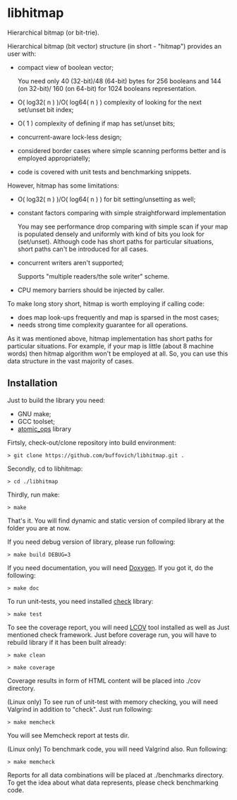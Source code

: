 libhitmap
=========

Hierarchical bitmap (or bit-trie).

Hierarchical bitmap (bit vector) structure (in short - "hitmap") provides
an user with:

 - compact view of boolean vector;

   You need only 40 (32-bit)/48 (64-bit) bytes for 256 booleans and
   144 (on 32-bit)/ 160 (on 64-bit) for 1024 booleans representation.
 
 - O( log32( n ) )/O( log64( n ) ) complexity of looking for the next
   set/unset bit index;
 - O( 1 ) complexity of defining if map has set/unset bits;
 - concurrent-aware lock-less design;
 - considered border cases where simple scanning performs better and is
   employed appropriatelly;
 - code is covered with unit tests and benchmarking snippets.

However, hitmap has some limitations:
 
 - O( log32( n ) )/O( log64( n ) ) for bit setting/unsetting as well;
 - constant factors comparing with simple straightforward implementation
 
   You may see performance drop comparing with simple scan if your map is
   populated densely and uniformly with kind of bits you look for (set/unset).
   Although code has short paths for particular situations, short paths can't
   be introduced for all cases.
 
 - concurrent writers aren't supported;

   Supports "multiple readers/the sole writer" scheme.
 
 - CPU memory barriers should be injected by caller.

 To make long story short, hitmap is worth employing if calling code:
 - does map look-ups frequently and map is sparsed in the most cases;
 - needs strong time complexity guarantee for all operations.

As it was mentioned above, hitmap implementation has short paths for
particular situations. For example, if your map is little (about 8 machine
words) then hitmap algorithm won't be employed at all. So, you can use this
data structure in the vast majority of cases.

Installation
------------

Just to build the library you need:
 - GNU make;
 - GCC toolset;
 - [atomic_ops](https://github.com/ivmai/libatomic_ops) library 

Firtsly, check-out/clone repository into build environment:

`> git clone https://github.com/buffovich/libhitmap.git .`

Secondly, cd to libhitmap:

`> cd ./libhitmap`

Thirdly, run make:

`> make`

That's it. You will find dynamic and static version of compiled library at the
folder you are at now.

If you need debug version of library, please run following:

`> make build DEBUG=3`

If you need documentation, you will need
[Doxygen](http://www.stack.nl/~dimitri/doxygen/). If you got it, do the
following:

`> make doc`

To run unit-tests, you need installed [check](http://check.sourceforge.net/)
library:

`> make test`

To see the coverage report, you will need
[LCOV](http://ltp.sourceforge.net/coverage/lcov.php) tool installed as well as
Just mentioned check framework. Just before coverage run, you will have to
rebuild library if it has been built already:

`> make clean`

`> make coverage`

Coverage results in form of HTML content will be placed into ./cov directory.

(Linux only) To see run of unit-test with memory checking, you will need
Valgrind in addition to "check". Just run following:

`> make memcheck`

You will see Memcheck report at tests dir.

(Linux only) To benchmark code, you will need Valgrind also. Run following:

`> make memcheck`

Reports for all data combinations will be placed at ./benchmarks directory.
To get the idea about what data represents, please check benchmarking code.
